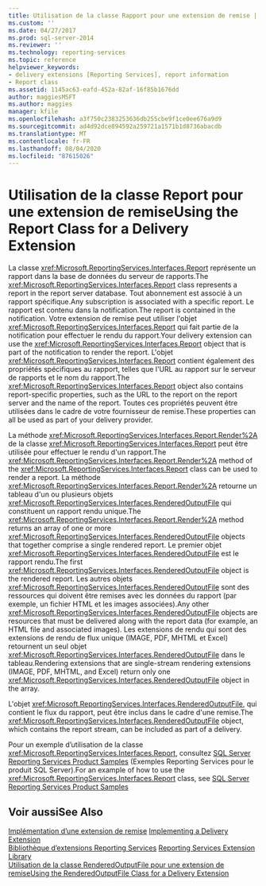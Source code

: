 ```yaml
---
title: Utilisation de la classe Rapport pour une extension de remise | Microsoft Docs
ms.custom: ''
ms.date: 04/27/2017
ms.prod: sql-server-2014
ms.reviewer: ''
ms.technology: reporting-services
ms.topic: reference
helpviewer_keywords:
- delivery extensions [Reporting Services], report information
- Report class
ms.assetid: 1145ac63-eafd-452a-82af-16f85b1676dd
author: maggiesMSFT
ms.author: maggies
manager: kfile
ms.openlocfilehash: a3f750c2383253636db255cbe9f1ce0ee676a9d9
ms.sourcegitcommit: ad4d92dce894592a259721a1571b1d8736abacdb
ms.translationtype: MT
ms.contentlocale: fr-FR
ms.lasthandoff: 08/04/2020
ms.locfileid: "87615026"
---
```

# <a name="using-the-report-class-for-a-delivery-extension"></a><span data-ttu-id="8d6f7-102">Utilisation de la classe Report pour une extension de remise</span><span class="sxs-lookup"><span data-stu-id="8d6f7-102">Using the Report Class for a Delivery Extension</span></span>
  <span data-ttu-id="8d6f7-103">La classe <xref:Microsoft.ReportingServices.Interfaces.Report> représente un rapport dans la base de données du serveur de rapports.</span><span class="sxs-lookup"><span data-stu-id="8d6f7-103">The <xref:Microsoft.ReportingServices.Interfaces.Report> class represents a report in the report server database.</span></span> <span data-ttu-id="8d6f7-104">Tout abonnement est associé à un rapport spécifique.</span><span class="sxs-lookup"><span data-stu-id="8d6f7-104">Any subscription is associated with a specific report.</span></span> <span data-ttu-id="8d6f7-105">Le rapport est contenu dans la notification.</span><span class="sxs-lookup"><span data-stu-id="8d6f7-105">The report is contained in the notification.</span></span> <span data-ttu-id="8d6f7-106">Votre extension de remise peut utiliser l'objet <xref:Microsoft.ReportingServices.Interfaces.Report> qui fait partie de la notification pour effectuer le rendu du rapport.</span><span class="sxs-lookup"><span data-stu-id="8d6f7-106">Your delivery extension can use the <xref:Microsoft.ReportingServices.Interfaces.Report> object that is part of the notification to render the report.</span></span> <span data-ttu-id="8d6f7-107">L'objet <xref:Microsoft.ReportingServices.Interfaces.Report> contient également des propriétés spécifiques au rapport, telles que l'URL au rapport sur le serveur de rapports et le nom du rapport.</span><span class="sxs-lookup"><span data-stu-id="8d6f7-107">The <xref:Microsoft.ReportingServices.Interfaces.Report> object also contains report-specific properties, such as the URL to the report on the report server and the name of the report.</span></span> <span data-ttu-id="8d6f7-108">Toutes ces propriétés peuvent être utilisées dans le cadre de votre fournisseur de remise.</span><span class="sxs-lookup"><span data-stu-id="8d6f7-108">These properties can all be used as part of your delivery provider.</span></span>  
  
 <span data-ttu-id="8d6f7-109">La méthode <xref:Microsoft.ReportingServices.Interfaces.Report.Render%2A> de la classe <xref:Microsoft.ReportingServices.Interfaces.Report> peut être utilisée pour effectuer le rendu d'un rapport.</span><span class="sxs-lookup"><span data-stu-id="8d6f7-109">The <xref:Microsoft.ReportingServices.Interfaces.Report.Render%2A> method of the <xref:Microsoft.ReportingServices.Interfaces.Report> class can be used to render a report.</span></span> <span data-ttu-id="8d6f7-110">La méthode <xref:Microsoft.ReportingServices.Interfaces.Report.Render%2A> retourne un tableau d'un ou plusieurs objets <xref:Microsoft.ReportingServices.Interfaces.RenderedOutputFile> qui constituent un rapport rendu unique.</span><span class="sxs-lookup"><span data-stu-id="8d6f7-110">The <xref:Microsoft.ReportingServices.Interfaces.Report.Render%2A> method returns an array of one or more <xref:Microsoft.ReportingServices.Interfaces.RenderedOutputFile> objects that together comprise a single rendered report.</span></span> <span data-ttu-id="8d6f7-111">Le premier objet <xref:Microsoft.ReportingServices.Interfaces.RenderedOutputFile> est le rapport rendu.</span><span class="sxs-lookup"><span data-stu-id="8d6f7-111">The first <xref:Microsoft.ReportingServices.Interfaces.RenderedOutputFile> object is the rendered report.</span></span> <span data-ttu-id="8d6f7-112">Les autres objets <xref:Microsoft.ReportingServices.Interfaces.RenderedOutputFile> sont des ressources qui doivent être remises avec les données du rapport (par exemple, un fichier HTML et les images associées).</span><span class="sxs-lookup"><span data-stu-id="8d6f7-112">Any other <xref:Microsoft.ReportingServices.Interfaces.RenderedOutputFile> objects are resources that must be delivered along with the report data (for example, an HTML file and associated images).</span></span> <span data-ttu-id="8d6f7-113">Les extensions de rendu qui sont des extensions de rendu de flux unique (IMAGE, PDF, MHTML et Excel) retournent un seul objet <xref:Microsoft.ReportingServices.Interfaces.RenderedOutputFile> dans le tableau.</span><span class="sxs-lookup"><span data-stu-id="8d6f7-113">Rendering extensions that are single-stream rendering extensions (IMAGE, PDF, MHTML, and Excel) return only one <xref:Microsoft.ReportingServices.Interfaces.RenderedOutputFile> object in the array.</span></span>  
  
 <span data-ttu-id="8d6f7-114">L'objet <xref:Microsoft.ReportingServices.Interfaces.RenderedOutputFile>, qui contient le flux du rapport, peut être inclus dans le cadre d'une remise.</span><span class="sxs-lookup"><span data-stu-id="8d6f7-114">The <xref:Microsoft.ReportingServices.Interfaces.RenderedOutputFile> object, which contains the report stream, can be included as part of a delivery.</span></span>  
  
 <span data-ttu-id="8d6f7-115">Pour un exemple d’utilisation de la classe <xref:Microsoft.ReportingServices.Interfaces.Report>, consultez [SQL Server Reporting Services Product Samples](https://go.microsoft.com/fwlink/?LinkId=177889) (Exemples Reporting Services pour le produit SQL Server).</span><span class="sxs-lookup"><span data-stu-id="8d6f7-115">For an example of how to use the <xref:Microsoft.ReportingServices.Interfaces.Report> class, see [SQL Server Reporting Services Product Samples](https://go.microsoft.com/fwlink/?LinkId=177889)</span></span>  
  
## <a name="see-also"></a><span data-ttu-id="8d6f7-116">Voir aussi</span><span class="sxs-lookup"><span data-stu-id="8d6f7-116">See Also</span></span>  
 <span data-ttu-id="8d6f7-117">[Implémentation d’une extension de remise](implementing-a-delivery-extension.md) </span><span class="sxs-lookup"><span data-stu-id="8d6f7-117">[Implementing a Delivery Extension](implementing-a-delivery-extension.md) </span></span>  
 <span data-ttu-id="8d6f7-118">[Bibliothèque d’extensions Reporting Services](../reporting-services-extension-library.md) </span><span class="sxs-lookup"><span data-stu-id="8d6f7-118">[Reporting Services Extension Library](../reporting-services-extension-library.md) </span></span>  
 [<span data-ttu-id="8d6f7-119">Utilisation de la classe RenderedOutputFile pour une extension de remise</span><span class="sxs-lookup"><span data-stu-id="8d6f7-119">Using the RenderedOutputFile Class for a Delivery Extension</span></span>](using-the-renderedoutputfile-class-for-a-delivery-extension.md)  
  
  

